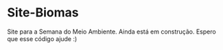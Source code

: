 # Site-Biomas
Site para a Semana do Meio Ambiente. 
Ainda está em construção. Espero que esse código ajude :)
